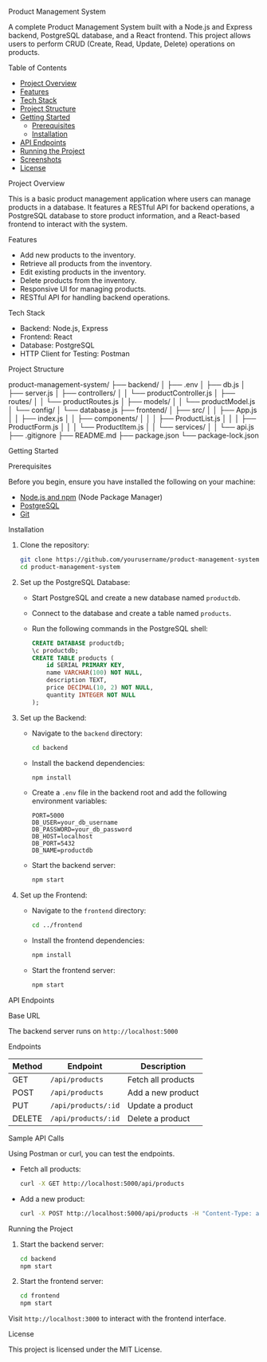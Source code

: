 Product Management System

A complete Product Management System built with a Node.js and Express backend, PostgreSQL database, and a React frontend. This project allows users to perform CRUD (Create, Read, Update, Delete) operations on products.

Table of Contents

- [Project Overview](#project-overview)
- [Features](#features)
- [Tech Stack](#tech-stack)
- [Project Structure](#project-structure)
- [Getting Started](#getting-started)
  - [Prerequisites](#prerequisites)
  - [Installation](#installation)
- [API Endpoints](#api-endpoints)
- [Running the Project](#running-the-project)
- [Screenshots](#screenshots)
- [License](#license)

 Project Overview

This is a basic product management application where users can manage products in a database. It features a RESTful API for backend operations, a PostgreSQL database to store product information, and a React-based frontend to interact with the system.

 Features

- Add new products to the inventory.
- Retrieve all products from the inventory.
- Edit existing products in the inventory.
- Delete products from the inventory.
- Responsive UI for managing products.
- RESTful API for handling backend operations.

 Tech Stack

- Backend: Node.js, Express
- Frontend: React
- Database: PostgreSQL
- HTTP Client for Testing: Postman

 Project Structure

product-management-system/
├── backend/
│   ├── .env
│   ├── db.js
│   ├── server.js
│   ├── controllers/
│   │   └── productController.js
│   ├── routes/
│   │   └── productRoutes.js
│   ├── models/
│   │   └── productModel.js
│   └── config/
│       └── database.js
├── frontend/
│   ├── src/
│   │   ├── App.js
│   │   ├── index.js
│   │   ├── components/
│   │   │   ├── ProductList.js
│   │   │   ├── ProductForm.js
│   │   │   └── ProductItem.js
│   │   └── services/
│   │       └── api.js
├── .gitignore
├── README.md
├── package.json
└── package-lock.json






 
 
 
 
Getting Started

 Prerequisites

Before you begin, ensure you have installed the following on your machine:

- [Node.js and npm](https://nodejs.org/) (Node Package Manager)
- [PostgreSQL](https://www.postgresql.org/)
- [Git](https://git-scm.com/)

 Installation

1. Clone the repository:

    ```bash
    git clone https://github.com/yourusername/product-management-system.git
    cd product-management-system
    ```

2. Set up the PostgreSQL Database:

   - Start PostgreSQL and create a new database named `productdb`.
   - Connect to the database and create a table named `products`.
   - Run the following commands in the PostgreSQL shell:

     ```sql
     CREATE DATABASE productdb;
     \c productdb;
     CREATE TABLE products (
         id SERIAL PRIMARY KEY,
         name VARCHAR(100) NOT NULL,
         description TEXT,
         price DECIMAL(10, 2) NOT NULL,
         quantity INTEGER NOT NULL
     );
     ```

3. Set up the Backend:

   - Navigate to the `backend` directory:

     ```bash
     cd backend
     ```

   - Install the backend dependencies:

     ```bash
     npm install
     ```

   - Create a `.env` file in the backend root and add the following environment variables:

     ```plaintext
     PORT=5000
     DB_USER=your_db_username
     DB_PASSWORD=your_db_password
     DB_HOST=localhost
     DB_PORT=5432
     DB_NAME=productdb
     ```

   - Start the backend server:

     ```bash
     npm start
     ```

4. Set up the Frontend:

   - Navigate to the `frontend` directory:

     ```bash
     cd ../frontend
     ```

   - Install the frontend dependencies:

     ```bash
     npm install
     ```

   - Start the frontend server:

     ```bash
     npm start
     ```

 API Endpoints

 Base URL

The backend server runs on `http://localhost:5000`

 Endpoints

| Method | Endpoint       | Description              |
| ------ | -------------- | ------------------------ |
| GET    | `/api/products` | Fetch all products      |
| POST   | `/api/products` | Add a new product       |
| PUT    | `/api/products/:id` | Update a product    |
| DELETE | `/api/products/:id` | Delete a product    |

 Sample API Calls

Using Postman or curl, you can test the endpoints.

- Fetch all products:

  ```bash
  curl -X GET http://localhost:5000/api/products
  ```

- Add a new product:

  ```bash
  curl -X POST http://localhost:5000/api/products -H "Content-Type: application/json" -d '{"name": "Example Product", "description": "Sample description", "price": 9.99, "quantity": 100}'
  ```

 Running the Project

1. Start the backend server:

   ```bash
   cd backend
   npm start
   ```

2. Start the frontend server:

   ```bash
   cd frontend
   npm start
   ```

Visit `http://localhost:3000` to interact with the frontend interface.

 License

This project is licensed under the MIT License.
